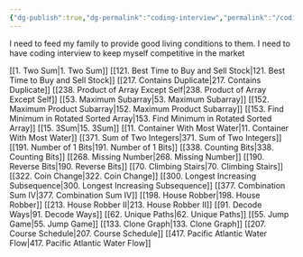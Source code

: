 ```yaml
---
{"dg-publish":true,"dg-permalink":"coding-interview","permalink":"/coding-interview/"}
---
```


I need to feed my family to provide good living conditions to them. I need to have coding interview to keep myself competitive in the market

[[1. Two Sum\|1. Two Sum]]
[[121. Best Time to Buy and Sell Stock\|121. Best Time to Buy and Sell Stock]]
[[217. Contains Duplicate\|217. Contains Duplicate]]
[[238. Product of Array Except Self\|238. Product of Array Except Self]]
[[53. Maximum Subarray\|53. Maximum Subarray]]
[[152. Maximum Product Subarray\|152. Maximum Product Subarray]]
[[153. Find Minimum in Rotated Sorted Array\|153. Find Minimum in Rotated Sorted Array]]
[[15. 3Sum\|15. 3Sum]]
[[11. Container With Most Water\|11. Container With Most Water]]
[[371. Sum of Two Integers\|371. Sum of Two Integers]]
[[191. Number of 1 Bits\|191. Number of 1 Bits]]
[[338. Counting Bits\|338. Counting Bits]]
[[268. Missing Number\|268. Missing Number]]
[[190. Reverse Bits\|190. Reverse Bits]]
[[70. Climbing Stairs\|70. Climbing Stairs]]
[[322. Coin Change\|322. Coin Change]]
[[300. Longest Increasing Subsequence\|300. Longest Increasing Subsequence]]
[[377. Combination Sum IV\|377. Combination Sum IV]]
[[198. House Robber\|198. House Robber]]
[[213. House Robber II\|213. House Robber II]]
[[91. Decode Ways\|91. Decode Ways]]
[[62. Unique Paths\|62. Unique Paths]]
[[55. Jump Game\|55. Jump Game]]
[[133. Clone Graph\|133. Clone Graph]]
[[207. Course Schedule\|207. Course Schedule]]
[[417. Pacific Atlantic Water Flow\|417. Pacific Atlantic Water Flow]]
